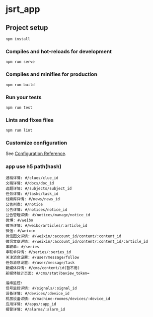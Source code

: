 # jsrt_app

## Project setup
```
npm install
```

### Compiles and hot-reloads for development
```
npm run serve
```

### Compiles and minifies for production
```
npm run build
```

### Run your tests
```
npm run test
```

### Lints and fixes files
```
npm run lint
```

### Customize configuration
See [Configuration Reference](https://cli.vuejs.org/config/).

### app use h5 path(hash)
```
通稿详情: #/clues/clue_id
文稿详情: #/docs/doc_id
选题详情: #/subjects/subject_id
任务详情: #/tasks/task_id
线索库详情: #/news/news_id
公告列表: #/notice
公告详情: #/notices/notice_id
公告管理详情: #/notices/manage/notice_id
微博: #/weibo
微博详情: #/weibo/articles/:article_id
微信: #/weixin
微信图文详情: #/weixin/:account_id/content/:content_id
微信文章详情: #/weixin/:account_id/content/:content_id/:article_id
串联单: #/series
串联单详情: #/series/:series_id
关注消息设置: #/user/message/follow
任务消息设置: #/user/message/task
新媒体详情: #/cms/content/id(暂不用)
新媒体统计页面: #/cms/stat?baview_token=

运维监控:
信号监控详情: #/signals/:signal_id
设备详情: #/devices/:device_id
机房设备详情: #/machine-roomes/devices/:device_id
应用详情: #/apps/:app_id
报警详情: #/alarms/:alarm_id
```